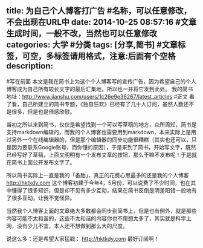 title: 为自己个人博客打广告 #名称，可以任意修改，不会出现在URL中
date: 2014-10-25 08:57:16 #文章生成时间，一般不改，当然也可以任意修改
categories: 大学 #分类
tags: [分享,简书] #文章标签，可空，多标签请用格式，注意:后面有个空格
description: 
---
#写在前面
本文是我在简书上为这个个人博客写的宣传广告，因为希望自己的个人博客成为自己所有较长文字的最后汇集地，所以也一并将它发到此处。
我的简书地址：http://www.jianshu.com/users/1c26e9e36267/latest_articles
#正文
看了看，自己所建立的简书专题，《独自狂欢》已经有了几十人订阅，虽然人数还不是很多，但是也是倍感欣慰。

当初之所以来到简书，仅仅是希望找到一个可以写草稿的地方，众所周知，简书是支持markdown编辑的，而我的个人博客也需要用到markdown，本来实际上是用过另外一个在线编辑器的，但是那个编辑器的同步功能很糟糕（其实也还可以，只是因为要联系Google账号，而你懂的原因），于是来到了简书，开始写文字，既然已经写好了草稿，上面又明明有一个发布文章的按钮，那么干嘛不发布呢！于是就在简书上面公开发布文字了。

所以简书实际上一直是我的「备胎」，真正的花费心思最多的还是我的个人博客 http://hktkdy.com 这个博客初建于今年4，5月份，可以说费了不少时间，也在其中懂得了很多知识，但是却不见有多少互动，结果在简书反倒是阴差阳错一般地有了很多互动，让我不觉怪异。


当然我个人博客上面的文章绝大多数都会同步到简书上，但是也有例外，就是那些内容可能不太和谐的，这些不太和谐的内容你也不用想太多了，其实就是科学上网，没有少儿不宜，本人还不想做到那么大的尺度。

说这么多：还是希望大家猛戳：  http://hktkdy.com   最好订阅啊！
